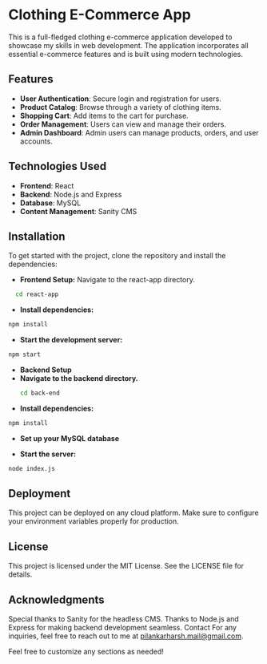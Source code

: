 # Clothing E-Commerce App

This is a full-fledged clothing e-commerce application developed to showcase my skills in web development. The application incorporates all essential e-commerce features and is built using modern technologies.

## Features

- **User Authentication**: Secure login and registration for users.
- **Product Catalog**: Browse through a variety of clothing items.
- **Shopping Cart**: Add items to the cart for purchase.
- **Order Management**: Users can view and manage their orders.
- **Admin Dashboard**: Admin users can manage products, orders, and user accounts.

## Technologies Used

- **Frontend**: React
- **Backend**: Node.js and Express
- **Database**: MySQL
- **Content Management**: Sanity CMS

## Installation
To get started with the project, clone the repository and install the dependencies:

- **Frontend Setup:** Navigate to the react-app directory.
```bash
  cd react-app
```
- **Install dependencies:**
```bash
npm install
```
- **Start the development server:**
```bash
npm start
```
- **Backend Setup**
- **Navigate to the backend directory.**
  ```bash
  cd back-end
    ```
- **Install dependencies:**
```bash
npm install
```
- **Set up your MySQL database**

- **Start the server:**
```bash
node index.js
```
## Deployment
This project can be deployed on any cloud platform. Make sure to configure your environment variables properly for production.

## License
This project is licensed under the MIT License. See the LICENSE file for details.

## Acknowledgments
Special thanks to Sanity for the headless CMS.
Thanks to Node.js and Express for making backend development seamless.
Contact
For any inquiries, feel free to reach out to me at pilankarharsh.mail@gmail.com.

Feel free to customize any sections as needed!

